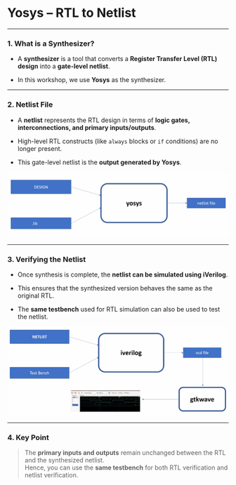 # **Yosys – RTL to Netlist**

---

### **1. What is a Synthesizer?**

- A **synthesizer** is a tool that converts a **Register Transfer Level (RTL) design** into a **gate-level netlist**.
    
- In this workshop, we use **Yosys** as the synthesizer.
    

---

### **2. Netlist File**

- A **netlist** represents the RTL design in terms of **logic gates, interconnections, and primary inputs/outputs**.
    
- High-level RTL constructs (like `always` blocks or `if` conditions) are no longer present.
    
- This gate-level netlist is the **output generated by Yosys**.
    

![yosys](https://github.com/KavinV125/KavinV_RISC-V-SoC-Tapeout-Program_VSD/blob/6a35b15347635863f998af7e9e872d6b5257746b/week1/Day1/pictures/Yosys.png)

---

### **3. Verifying the Netlist**

- Once synthesis is complete, the **netlist can be simulated using iVerilog**.
    
- This ensures that the synthesized version behaves the same as the original RTL.
    
- The **same testbench** used for RTL simulation can also be used to test the netlist.
    

![synthesis](https://github.com/KavinV125/KavinV_RISC-V-SoC-Tapeout-Program_VSD/blob/6a35b15347635863f998af7e9e872d6b5257746b/week1/Day1/pictures/synthesis%20verification.png)

---

### **4. Key Point**

> The **primary inputs and outputs** remain unchanged between the RTL and the synthesized netlist.  
> Hence, you can use the **same testbench** for both RTL verification and netlist verification.
